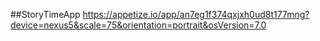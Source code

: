 ##StoryTimeApp
https://appetize.io/app/an7eg1f374qxjxh0ud8t177mng?device=nexus5&scale=75&orientation=portrait&osVersion=7.0
